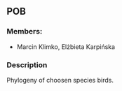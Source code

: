 ## POB

### Members: 
* Marcin Klimko, Elżbieta Karpińska

### Description
Phylogeny of choosen species birds.
